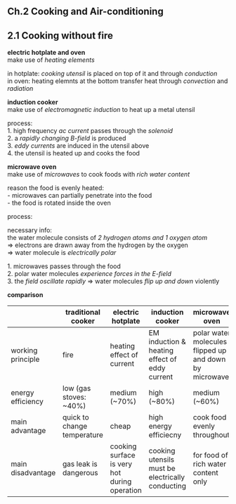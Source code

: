 ## Ch.2 Cooking and Air-conditioning  

## 2.1 Cooking without fire  

**electric hotplate and oven**  
make use of *heating elements*  

in hotplate: *cooking utensil* is placed on top of it and through *conduction*  
in oven: heating elemnts at the bottom transfer heat through *convection* and *radiation*  

**induction cooker**  
make use of *electromagnetic induction* to heat up a metal utensil  

process:  
1\. high frequency *ac current* passes through the *solenoid*  
2\. a *rapidly changing B-field* is produced  
3\. *eddy currents* are induced in the utensil above  
4\. the utensil is heated up and cooks the food  

**microwave oven**  
make use of *microwaves* to cook foods with *rich water content*  

reason the food is evenly heated:  
\- microwaves can partially penetrate into the food  
\- the food is rotated inside the oven  

process:  

necessary info:  
the water molecule consists of *2 hydrogen atoms and 1 oxygen atom*  
=> electrons are drawn away from the hydrogen by the oxygen  
=> water molecule is *electrically polar*  

1\. microwaves passes through the food  
2\. polar water molecules *experience forces in the E-field*    
3\. the *field oscillate rapidly* => water molecules *flip up and down* violently  

**comparison**

</empty> | traditional cooker | electric hotplate | induction cooker | microwave oven
--- | --- | --- | --- | ---
working principle | fire | heating effect of current | EM induction & heating effect of eddy current | polar water molecules flipped up and down by microwave
energy efficiency | low (gas stoves: ~40%) | medium (~70%) | high (~80%) | medium (~60%)
main advantage | quick to change temperature | cheap | high energy efficiecny | cook food evenly throughout
main disadvantage | gas leak is dangerous | cooking surface is very hot during operation | cooking utensils must be electrically conducting | for food of rich water content only